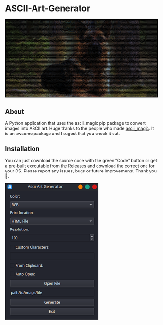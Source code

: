 # ASCII-Art-Generator
![Screenshot of Application ASCII](https://github.com/RootNode404/ASCII-Art-Generator/blob/main/readme_ascii_image.png)


## About
A Python application that uses the ascii_magic pip package to convert images into ASCII art. Huge thanks to the people who made [ascii_magic](https://pypi.org/project/ascii-magic/). It is an awsome package and I sugest that you check it out.

## Installation
You can just download the source code with the green "Code" button or get a pre-built executable from the Releases and download the correct one for your OS. Please report any issues, bugs or future improvements. Thank you🙂.

![Screenshot of Application](https://github.com/RootNode404/ASCII-Art-Generator/blob/main/readme_image.png)
